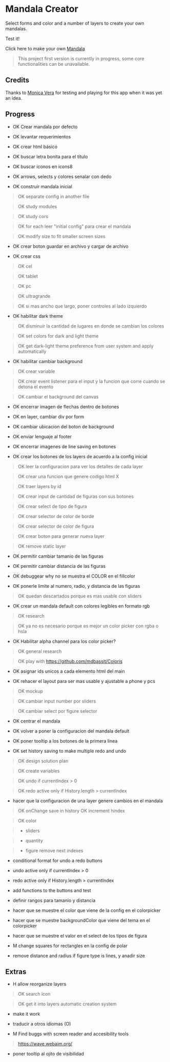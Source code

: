   

# Mandala Creator

Select forms and color and a number of layers to create your own mandalas.

Test it!

Click here to make your own [Mandala](https://naveduran.github.io/mandala_creator/)
> This project first version is currently in progress, some core functionalities can be unavailable.

## Credits

Thanks to [Monica Vera](https://www.linkedin.com/in/monica-vera-duran-91b46b278/) for testing and playing for this app when it was yet an idea.

## Progress


- OK Crear mandala por defecto

- OK levantar requerimientos

- OK crear html básico

- OK buscar letra bonita para el título

- OK buscar iconos en icons8

- OK arrows, selects y colores senalar con dedo

- OK construir mandala inicial

>OK separate config in another file

>OK study modules

>OK study cors

>OK for each leer "initial config" para crear el mandala

>OK modify size to fit smaller screen sizes

- OK crear boton guardar en archivo y cargar de archivo

- OK crear css

>OK cel

>OK tablet

>OK pc

>OK ultragrande

>OK si mas ancho que largo, poner controles al lado izquierdo

- OK habilitar dark theme

>OK disminuir la cantidad de lugares en donde se cambian los colores

>OK set colors for dark and light theme

>OK get dark-light theme preference from user system and apply automatically

- OK habilitar cambiar background

>OK crear variable

>OK crear event listener para el input y la funcion que corre cuando se detona el evento

>OK cambiar el background del canvas

- OK encerrar imagen de flechas dentro de botones

- OK en layer, cambiar div por form

- OK cambiar ubicacion del boton de background

- OK enviar lenguaje al footer

- OK encerrar imagenes de line saving en botones

- OK crear los botones de los layers de acuerdo a la config inicial

>OK leer la configuracion para ver los detalles de cada layer

>OK crear una funcion que genere codigo html X

>OK traer layers by id

>OK crear input de cantidad de figuras con sus botones

>OK crear select de tipo de figura

>OK crear selector de color de borde

>OK crear selector de color de figura

>OK crear boton para generar nueva layer

>OK remove static layer

- OK permitir cambiar tamanio de las figuras

- OK permitir cambiar distancia de las figuras

- OK debuggear why no se muestra el COLOR en el fillcolor

- OK ponerle limite al numero, radio, y distancia de las figuras

>OK quedan descartados porque es mas usable con sliders

- OK crear un mandala default con colores legibles en formato rgb

>OK research

>OK ya no es necesario porque es mejor un color picker con rgba o hsla

- OK Habilitar alpha channel para los color picker?

>OK general research

>OK play with https://github.com/mdbassit/Coloris

- OK asignar ids unicos a cada elemento html del main

- OK rehacer el layout para ser mas usable y ajustable a phone y pcs

>OK mockup

>OK cambiar input number por sliders

>OK cambiar select por figure selector

- OK centrar el mandala

- OK volver a poner la configuracion del mandala default

- OK poner tooltip a los botones de la primera linea

- OK set history saving to make multiple redo and undo

>OK design solution plan

>OK create variables

>OK undo if currentIndex > 0

>OK redo active only if History.length > currentIndex

- hacer que la configuracion de una layer genere cambios en el mandala

> OK onChange save in history
> OK increment hindex

>OK color

>- sliders

>- quantity

>- figure
> remove next indexes



- conditional format for undo a redo buttons

- undo active only if currentIndex > 0

- redo active only if History.length > currentIndex

- add functions to the buttons and test


- definir rangos para tamanio y distancia

- hacer que se muestre el color que viene de la config en el colorpicker

- hacer que se muestre backgroundColor que viene del tema en el colorpicker

- hacer que se muestre el valor en el select de los tipos de figura

- M change squares for rectangles en la config de polar


- remove distance and radius if figure type is lines, y anadir size
  

## Extras

- H allow reorganize layers

>OK search icon

>OK get it into layers automatic creation system

- make it work

- traducir a otros idiomas (O)

- M Find buggs with screen reader and accesibility tools

>https://wave.webaim.org/

- poner tooltip al ojito de visibilidad
